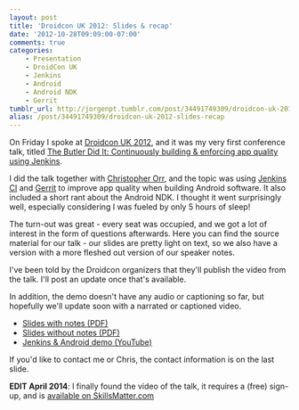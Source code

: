```yaml
---
layout: post
title: 'Droidcon UK 2012: Slides & recap'
date: '2012-10-28T09:09:00-07:00'
comments: true
categories:
    - Presentation
    - DroidCon UK
    - Jenkins
    - Android
    - Android NDK
    - Gerrit
tumblr_url: http://jorgenpt.tumblr.com/post/34491749309/droidcon-uk-2012-slides-recap
alias: /post/34491749309/droidcon-uk-2012-slides-recap
---
```


On Friday I spoke at [Droidcon UK 2012](http://uk.droidcon.com), and it was my very first conference talk, titled [The Butler Did It: Continuously building & enforcing app quality using Jenkins](http://uk.droidcon.com/2012/sessions/the-butler-did-it-continuously-building-enforcing-app-quality-using-jenkins/).

I did the talk together with [Christopher Orr](http://chris.orr.me.uk/+), and the topic was using [Jenkins CI](http://jenkins-ci.org/) and [Gerrit](http://code.google.com/p/gerrit/) to improve app quality when building Android software. It also included a short rant about the Android NDK. I thought it went surprisingly well, especially considering I was fueled by only 5 hours of sleep!

The turn-out was great - every seat was occupied, and we got a lot of interest in the form of questions afterwards. Here you can find the source material for our talk - our slides are pretty light on text, so we also have a version with a more fleshed out version of our speaker notes.

I've been told by the Droidcon organizers that they'll publish the video from the talk. I'll post an update once that's available.

In addition, the demo doesn't have any audio or captioning so far, but hopefully we'll update soon with a narrated or captioned video.

* [Slides with notes (PDF)](https://dl.dropbox.com/u/987046/Presentations/droidcon_slides_with_notes.pdf)
* [Slides without notes (PDF)](https://dl.dropbox.com/u/987046/Presentations/droidcon_slides.pdf)
* [Jenkins & Android demo (YouTube)](http://youtu.be/E3ZHBD1Med8)

If you'd like to contact me or Chris, the contact information is on the last slide.

**EDIT April 2014**: I finally found the video of the talk, it requires a (free) sign-up, and is [available on SkillsMatter.com](https://skillsmatter.com/skillscasts/3729-the-butler-did-it-continuously-building-enforcing-app-quality-using-jenkins)

